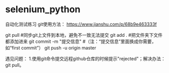 # selenium_python
自动化测试练习
git使用方法：
https://www.jianshu.com/p/68b9e463333f

git pull   #同步git上文件到本地，避免不一致无法提交
git add .  #把文件夹下文件都添加进来
git commit  -m  "提交信息"  #（注：“提交信息”里面换成你需要，如“first commit”）
git push -u origin master   

遇见问题：
1.使用git命令提交远程github仓库的时候提示"rejected"；解决办法：git pull。
